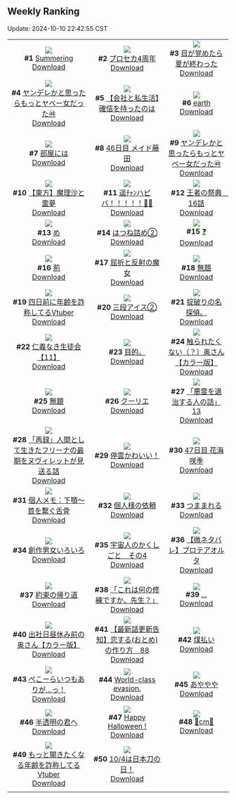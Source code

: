 ## Weekly Ranking
Update: 2024-10-10 22:42:55 CST

|      |      |      |
| :----: | :----: | :----: |
| ![](https://i.pixiv.re/c/240x480/img-master/img/2024/10/04/00/00/30/123007590_p0_master1200.jpg)<br>**#1** [Summering](https://www.pixiv.net/artworks/123007590)<br>[Download](https://i.pixiv.re/img-original/img/2024/10/04/00/00/30/123007590_p0.png) | ![](https://i.pixiv.re/c/240x480/img-master/img/2024/10/03/00/01/48/122979717_p0_master1200.jpg)<br>**#2** [プロセカ4周年](https://www.pixiv.net/artworks/122979717)<br>[Download](https://i.pixiv.re/img-original/img/2024/10/03/00/01/48/122979717_p0.jpg) | ![](https://i.pixiv.re/c/240x480/img-master/img/2024/10/04/07/30/01/123015132_p0_master1200.jpg)<br>**#3** [目が覚めたら夏が終わった](https://www.pixiv.net/artworks/123015132)<br>[Download](https://i.pixiv.re/img-original/img/2024/10/04/07/30/01/123015132_p0.jpg) |
| ![](https://i.pixiv.re/c/240x480/img-master/img/2024/10/04/00/01/49/123007797_p0_master1200.jpg)<br>**#4** [ヤンデレかと思ったらもっとヤベー女だった㊽](https://www.pixiv.net/artworks/123007797)<br>[Download](https://i.pixiv.re/img-original/img/2024/10/04/00/01/49/123007797_p0.png) | ![](https://i.pixiv.re/c/240x480/img-master/img/2024/10/04/12/00/11/123018697_p0_master1200.jpg)<br>**#5** [【会社と私生活】確信を持ったのは](https://www.pixiv.net/artworks/123018697)<br>[Download](https://i.pixiv.re/img-original/img/2024/10/04/12/00/11/123018697_p0.jpg) | ![](https://i.pixiv.re/c/240x480/img-master/img/2024/10/03/00/00/38/122979547_p0_master1200.jpg)<br>**#6** [earth](https://www.pixiv.net/artworks/122979547)<br>[Download](https://i.pixiv.re/img-original/img/2024/10/03/00/00/38/122979547_p0.png) |
| ![](https://i.pixiv.re/c/240x480/img-master/img/2024/10/04/00/14/46/123008339_p0_master1200.jpg)<br>**#7** [部屋には](https://www.pixiv.net/artworks/123008339)<br>[Download](https://i.pixiv.re/img-original/img/2024/10/04/00/14/46/123008339_p0.jpg) | ![](https://i.pixiv.re/c/240x480/img-master/img/2024/10/03/10/23/57/122989015_p0_master1200.jpg)<br>**#8** [46日目 メイド藤田](https://www.pixiv.net/artworks/122989015)<br>[Download](https://i.pixiv.re/img-original/img/2024/10/03/10/23/57/122989015_p0.png) | ![](https://i.pixiv.re/c/240x480/img-master/img/2024/10/05/00/01/17/123036356_p0_master1200.jpg)<br>**#9** [ヤンデレかと思ったらもっとヤベー女だった㊾](https://www.pixiv.net/artworks/123036356)<br>[Download](https://i.pixiv.re/img-original/img/2024/10/05/00/01/17/123036356_p0.png) |
| ![](https://i.pixiv.re/c/240x480/img-master/img/2024/10/04/18/37/15/123025789_p0_master1200.jpg)<br>**#10** [【東方】魔理沙と霊夢](https://www.pixiv.net/artworks/123025789)<br>[Download](https://i.pixiv.re/img-original/img/2024/10/04/18/37/15/123025789_p0.jpg) | ![](https://i.pixiv.re/c/240x480/img-master/img/2024/10/05/00/00/06/123036063_p0_master1200.jpg)<br>**#11** [遥ﾁｬﾝハピバ！！！！！🎂🎉](https://www.pixiv.net/artworks/123036063)<br>[Download](https://i.pixiv.re/img-original/img/2024/10/05/00/00/06/123036063_p0.jpg) | ![](https://i.pixiv.re/c/240x480/img-master/img/2024/10/06/19/30/04/123002249_p0_master1200.jpg)<br>**#12** [王者の祭典　16話](https://www.pixiv.net/artworks/123002249)<br>[Download](https://i.pixiv.re/img-original/img/2024/10/06/19/30/04/123002249_p0.jpg) |
| ![](https://i.pixiv.re/c/240x480/img-master/img/2024/10/04/04/30/01/123013026_p0_master1200.jpg)<br>**#13** [め](https://www.pixiv.net/artworks/123013026)<br>[Download](https://i.pixiv.re/img-original/img/2024/10/04/04/30/01/123013026_p0.png) | ![](https://i.pixiv.re/c/240x480/img-master/img/2024/10/04/00/02/11/123007825_p0_master1200.jpg)<br>**#14** [はつね詰め②](https://www.pixiv.net/artworks/123007825)<br>[Download](https://i.pixiv.re/img-original/img/2024/10/04/00/02/11/123007825_p0.jpg) | ![](https://i.pixiv.re/c/240x480/img-master/img/2024/10/04/07/52/27/123015410_p0_master1200.jpg)<br>**#15** [❓](https://www.pixiv.net/artworks/123015410)<br>[Download](https://i.pixiv.re/img-original/img/2024/10/04/07/52/27/123015410_p0.png) |
| ![](https://i.pixiv.re/c/240x480/img-master/img/2024/10/05/21/05/04/123062219_p0_master1200.jpg)<br>**#16** [荊](https://www.pixiv.net/artworks/123062219)<br>[Download](https://i.pixiv.re/img-original/img/2024/10/05/21/05/04/123062219_p0.jpg) | ![](https://i.pixiv.re/c/240x480/img-master/img/2024/10/06/12/57/52/123007613_p0_master1200.jpg)<br>**#17** [屈折と反射の魔女](https://www.pixiv.net/artworks/123007613)<br>[Download](https://i.pixiv.re/img-original/img/2024/10/06/12/57/52/123007613_p0.jpg) | ![](https://i.pixiv.re/c/240x480/img-master/img/2024/10/05/04/54/39/123042421_p0_master1200.jpg)<br>**#18** [無題](https://www.pixiv.net/artworks/123042421)<br>[Download](https://i.pixiv.re/img-original/img/2024/10/05/04/54/39/123042421_p0.png) |
| ![](https://i.pixiv.re/c/240x480/img-master/img/2024/10/04/21/11/00/123030310_p0_master1200.jpg)<br>**#19** [四日前に年齢を詐称してるVtuber](https://www.pixiv.net/artworks/123030310)<br>[Download](https://i.pixiv.re/img-original/img/2024/10/04/21/11/00/123030310_p0.png) | ![](https://i.pixiv.re/c/240x480/img-master/img/2024/10/04/20/30/02/123029030_p0_master1200.jpg)<br>**#20** [三段アイス②](https://www.pixiv.net/artworks/123029030)<br>[Download](https://i.pixiv.re/img-original/img/2024/10/04/20/30/02/123029030_p0.png) | ![](https://i.pixiv.re/c/240x480/img-master/img/2024/10/04/17/47/42/123024407_p0_master1200.jpg)<br>**#21** [掟破りの名探偵。](https://www.pixiv.net/artworks/123024407)<br>[Download](https://i.pixiv.re/img-original/img/2024/10/04/17/47/42/123024407_p0.jpg) |
| ![](https://i.pixiv.re/c/240x480/img-master/img/2024/10/05/11/08/27/123047599_p0_master1200.jpg)<br>**#22** [仁義なき生徒会【11】](https://www.pixiv.net/artworks/123047599)<br>[Download](https://i.pixiv.re/img-original/img/2024/10/05/11/08/27/123047599_p0.png) | ![](https://i.pixiv.re/c/240x480/img-master/img/2024/10/04/17/33/20/123023787_p0_master1200.jpg)<br>**#23** [目的。](https://www.pixiv.net/artworks/123023787)<br>[Download](https://i.pixiv.re/img-original/img/2024/10/04/17/33/20/123023787_p0.jpg) | ![](https://i.pixiv.re/c/240x480/img-master/img/2024/10/04/00/00/41/123007637_p0_master1200.jpg)<br>**#24** [触られたくない（？）奥さん【カラー版】](https://www.pixiv.net/artworks/123007637)<br>[Download](https://i.pixiv.re/img-original/img/2024/10/04/00/00/41/123007637_p0.jpg) |
| ![](https://i.pixiv.re/c/240x480/img-master/img/2024/10/04/21/32/42/123030997_p0_master1200.jpg)<br>**#25** [無題](https://www.pixiv.net/artworks/123030997)<br>[Download](https://i.pixiv.re/img-original/img/2024/10/04/21/32/42/123030997_p0.png) | ![](https://i.pixiv.re/c/240x480/img-master/img/2024/10/05/00/40/09/123038065_p0_master1200.jpg)<br>**#26** [クーリエ](https://www.pixiv.net/artworks/123038065)<br>[Download](https://i.pixiv.re/img-original/img/2024/10/05/00/40/09/123038065_p0.jpg) | ![](https://i.pixiv.re/c/240x480/img-master/img/2024/10/04/00/00/45/123007650_p0_master1200.jpg)<br>**#27** [「悪霊を退治する人の話」13](https://www.pixiv.net/artworks/123007650)<br>[Download](https://i.pixiv.re/img-original/img/2024/10/04/00/00/45/123007650_p0.jpg) |
| ![](https://i.pixiv.re/c/240x480/img-master/img/2024/10/03/22/11/03/123003844_p0_master1200.jpg)<br>**#28** [「再録」人間として生きたフリーナの最期をヌヴィレットが見送る話](https://www.pixiv.net/artworks/123003844)<br>[Download](https://i.pixiv.re/img-original/img/2024/10/03/22/11/03/123003844_p0.jpg) | ![](https://i.pixiv.re/c/240x480/img-master/img/2024/10/04/00/02/12/123007826_p0_master1200.jpg)<br>**#29** [停雲かわいい！](https://www.pixiv.net/artworks/123007826)<br>[Download](https://i.pixiv.re/img-original/img/2024/10/04/00/02/12/123007826_p0.png) | ![](https://i.pixiv.re/c/240x480/img-master/img/2024/10/04/14/55/50/123021281_p0_master1200.jpg)<br>**#30** [47日目 花海咲季](https://www.pixiv.net/artworks/123021281)<br>[Download](https://i.pixiv.re/img-original/img/2024/10/04/14/55/50/123021281_p0.png) |
| ![](https://i.pixiv.re/c/240x480/img-master/img/2024/10/03/06/00/08/122985712_p0_master1200.jpg)<br>**#31** [個人メモ：下顎～首を繋ぐ舌骨](https://www.pixiv.net/artworks/122985712)<br>[Download](https://i.pixiv.re/img-original/img/2024/10/03/06/00/08/122985712_p0.jpg) | ![](https://i.pixiv.re/c/240x480/img-master/img/2024/10/04/00/31/41/123008883_p0_master1200.jpg)<br>**#32** [個人様の依頼](https://www.pixiv.net/artworks/123008883)<br>[Download](https://i.pixiv.re/img-original/img/2024/10/04/00/31/41/123008883_p0.jpg) | ![](https://i.pixiv.re/c/240x480/img-master/img/2024/10/03/00/08/20/122980031_p0_master1200.jpg)<br>**#33** [つままれる](https://www.pixiv.net/artworks/122980031)<br>[Download](https://i.pixiv.re/img-original/img/2024/10/03/00/08/20/122980031_p0.jpg) |
| ![](https://i.pixiv.re/c/240x480/img-master/img/2024/10/04/20/35/50/123029231_p0_master1200.jpg)<br>**#34** [創作男女いろいろ](https://www.pixiv.net/artworks/123029231)<br>[Download](https://i.pixiv.re/img-original/img/2024/10/04/20/35/50/123029231_p0.png) | ![](https://i.pixiv.re/c/240x480/img-master/img/2024/10/04/13/30/45/123020043_p0_master1200.jpg)<br>**#35** [宇宙人のかくしごと　その4](https://www.pixiv.net/artworks/123020043)<br>[Download](https://i.pixiv.re/img-original/img/2024/10/04/13/30/45/123020043_p0.png) | ![](https://i.pixiv.re/c/240x480/img-master/img/2024/10/03/15/54/12/122993893_p0_master1200.jpg)<br>**#36** [【微ネタバレ】プロテアオルタ](https://www.pixiv.net/artworks/122993893)<br>[Download](https://i.pixiv.re/img-original/img/2024/10/03/15/54/12/122993893_p0.jpg) |
| ![](https://i.pixiv.re/c/240x480/img-master/img/2024/10/04/00/00/44/123007647_p0_master1200.jpg)<br>**#37** [約束の帰り道](https://www.pixiv.net/artworks/123007647)<br>[Download](https://i.pixiv.re/img-original/img/2024/10/04/00/00/44/123007647_p0.jpg) | ![](https://i.pixiv.re/c/240x480/img-master/img/2024/10/04/00/00/17/123007523_p0_master1200.jpg)<br>**#38** [「これは何の修練ですか、先生？」](https://www.pixiv.net/artworks/123007523)<br>[Download](https://i.pixiv.re/img-original/img/2024/10/04/00/00/17/123007523_p0.png) | ![](https://i.pixiv.re/c/240x480/img-master/img/2024/10/04/15/48/32/123022083_p0_master1200.jpg)<br>**#39** [...](https://www.pixiv.net/artworks/123022083)<br>[Download](https://i.pixiv.re/img-original/img/2024/10/04/15/48/32/123022083_p0.jpg) |
| ![](https://i.pixiv.re/c/240x480/img-master/img/2024/10/03/00/03/24/122979829_p0_master1200.jpg)<br>**#40** [出社日昼休み前の奥さん【カラー版】](https://www.pixiv.net/artworks/122979829)<br>[Download](https://i.pixiv.re/img-original/img/2024/10/03/00/03/24/122979829_p0.jpg) | ![](https://i.pixiv.re/c/240x480/img-master/img/2024/10/04/12/21/04/123019076_p0_master1200.jpg)<br>**#41** [【最新話更新告知】恋する(おとめ)の作り方　88](https://www.pixiv.net/artworks/123019076)<br>[Download](https://i.pixiv.re/img-original/img/2024/10/04/12/21/04/123019076_p0.png) | ![](https://i.pixiv.re/c/240x480/img-master/img/2024/10/04/07/03/51/123014791_p0_master1200.jpg)<br>**#42** [煤払い](https://www.pixiv.net/artworks/123014791)<br>[Download](https://i.pixiv.re/img-original/img/2024/10/04/07/03/51/123014791_p0.jpg) |
| ![](https://i.pixiv.re/c/240x480/img-master/img/2024/10/04/00/00/35/123007609_p0_master1200.jpg)<br>**#43** [ぺこーらいつもありが…っ！](https://www.pixiv.net/artworks/123007609)<br>[Download](https://i.pixiv.re/img-original/img/2024/10/04/00/00/35/123007609_p0.jpg) | ![](https://i.pixiv.re/c/240x480/img-master/img/2024/10/04/00/52/13/123009066_p0_master1200.jpg)<br>**#44** [World-class evasion.](https://www.pixiv.net/artworks/123009066)<br>[Download](https://i.pixiv.re/img-original/img/2024/10/04/00/52/13/123009066_p0.jpg) | ![](https://i.pixiv.re/c/240x480/img-master/img/2024/10/03/04/30/01/122984759_p0_master1200.jpg)<br>**#45** [あややや](https://www.pixiv.net/artworks/122984759)<br>[Download](https://i.pixiv.re/img-original/img/2024/10/03/04/30/01/122984759_p0.png) |
| ![](https://i.pixiv.re/c/240x480/img-master/img/2024/10/04/21/12/03/123030345_p0_master1200.jpg)<br>**#46** [半透明の君へ](https://www.pixiv.net/artworks/123030345)<br>[Download](https://i.pixiv.re/img-original/img/2024/10/04/21/12/03/123030345_p0.jpg) | ![](https://i.pixiv.re/c/240x480/img-master/img/2024/10/05/17/12/51/123055377_p0_master1200.jpg)<br>**#47** [Happy Halloween !](https://www.pixiv.net/artworks/123055377)<br>[Download](https://i.pixiv.re/img-original/img/2024/10/05/17/12/51/123055377_p0.png) | ![](https://i.pixiv.re/c/240x480/img-master/img/2024/10/04/20/47/03/123029495_p0_master1200.jpg)<br>**#48** [🎀cm🎀](https://www.pixiv.net/artworks/123029495)<br>[Download](https://i.pixiv.re/img-original/img/2024/10/04/20/47/03/123029495_p0.png) |
| ![](https://i.pixiv.re/c/240x480/img-master/img/2024/10/03/21/08/24/123001708_p0_master1200.jpg)<br>**#49** [もっと開きたくなる年齢を詐称してるVtuber](https://www.pixiv.net/artworks/123001708)<br>[Download](https://i.pixiv.re/img-original/img/2024/10/03/21/08/24/123001708_p0.png) | ![](https://i.pixiv.re/c/240x480/img-master/img/2024/10/04/11/02/34/123017841_p0_master1200.jpg)<br>**#50** [10/4は日本刀の日！](https://www.pixiv.net/artworks/123017841)<br>[Download](https://i.pixiv.re/img-original/img/2024/10/04/11/02/34/123017841_p0.jpg) |
|      |
